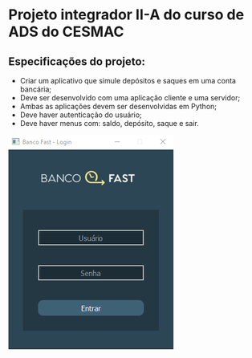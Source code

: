 # Projeto integrador II-A do curso de ADS do CESMAC

## Especificações do projeto:

- Criar um aplicativo que simule depósitos e saques em uma conta bancária;
- Deve ser desenvolvido com uma aplicação cliente e uma servidor;
- Ambas as aplicações devem ser desenvolvidas em Python;
- Deve haver autenticação do usuário;
- Deve haver menus com: saldo, depósito, saque e sair.

<img src="https://raw.githubusercontent.com/genesluna/ads-cesmac/main/fast-bank/client/assets/images/login_screen.png" alt="Login screen"/>
